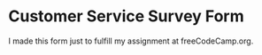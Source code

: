 # Customer Service Survey Form

I made this form just to fulfill my assignment at freeCodeCamp.org.
